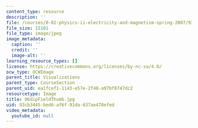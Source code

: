 ```yaml
---
content_type: resource
description: ''
file: /courses/8-02-physics-ii-electricity-and-magnetism-spring-2007/93cb3445bed6af6f91da637ae478efed_06dipFieldThumb.jpg
file_size: 15101
file_type: image/jpeg
image_metadata:
  caption: ''
  credit: ''
  image-alt: ''
learning_resource_types: []
license: https://creativecommons.org/licenses/by-nc-sa/4.0/
ocw_type: OCWImage
parent_title: Visualizations
parent_type: CourseSection
parent_uid: ea1fcef1-1143-e57e-2f48-a97bf8747dc2
resourcetype: Image
title: 06dipFieldThumb.jpg
uid: 93cb3445-bed6-af6f-91da-637ae478efed
video_metadata:
  youtube_id: null
---
```

